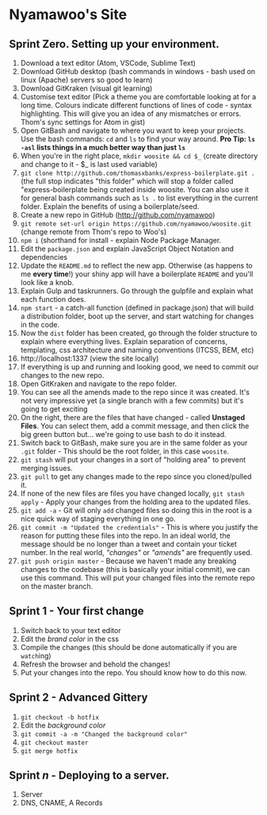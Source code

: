 # Nyamawoo's Site

## Sprint Zero. Setting up your environment.

1. Download a text editor (Atom, VSCode, Sublime Text)
1. Download GitHub desktop (bash commands in windows - bash used on linux (Apache) servers so good to learn)
1. Download GitKraken (visual git learning)
1. Customise text editor (Pick a theme you are comfortable looking at for a long time. Colours indicate different functions of lines of code - syntax highlighting. This will give you an idea of any mismatches or errors. Thom's sync settings for Atom in gist)
1. Open GitBash and navigate to where you want to keep your projects. Use the bash commands: `cd` and `ls` to find your way around. __Pro Tip: `ls -asl` lists things in a much better way than just `ls`__
1. When you're in the right place, `mkdir woosite && cd $_` (create directory and change to it - $_ is last used variable)
1. `git clone http://github.com/thomasxbanks/express-boilerplate.git .` (the full stop indicates "this folder" which will stop a folder called "express-boilerplate being created inside woosite. You can also use it for general bash commands such as `ls .` to list everything in the current folder. Explain the benefits of using a boilerplate/seed.
1. Create a new repo in GitHub (http://github.com/nyamawoo)
1. `git remote set-url origin https://github.com/nyamawoo/woosite.git` (change remote from Thom's repo to Woo's)
1. `npm i` (shorthand for install - explain Node Package Manager.
1. Edit the `package.json` and explain JavaScript Object Notation and dependencies
1. Update the `README.md` to reflect the new app. Otherwise (as happens to me __every time__!) your shiny app will have a boilerplate `README` and you'll look like a knob.
1. Explain Gulp and taskrunners. Go through the gulpfile and explain what each function does.
1. `npm start` - a catch-all function (defined in package.json) that will build a distribution folder, boot up the server, and start watching for changes in the code.
1. Now the `dist` folder has been created, go through the folder structure to explain where everything lives. Explain separation of concerns, templating, css architecture and naming conventions (ITCSS, BEM, etc)
1. http://localhost:1337 (view the site locally)
1. If everything is up and running and looking good, we need to commit our changes to the new repo.
1. Open GitKraken and navigate to the repo folder.
1. You can see all the amends made to the repo since it was created. It's not very impressive yet (a single branch with a few commits) but it's going to get exciting
1. On the right, there are the files that have changed - called __Unstaged Files__. You can select them, add a commit message, and then click the big green button but... we're going to use bash to do it instead.
1. Switch back to GitBash, make sure you are in the same folder as your `.git` folder - This should be the root folder, in this case `woosite`.
1. `git stash` will put your changes in a sort of "holding area" to prevent merging issues.
1. `git pull` to get any changes made to the repo since you cloned/pulled it.
1. If none of the new files are files you have changed locally, `git stash apply` - Apply your changes from the holding area to the updated files.
1. `git add -a` - Git will only `add` changed files so doing this in the root is a nice quick way of staging everything in one go.
1. `git commit -m "Updated the credentials"` - This is where you justify the reason for putting these files into the repo. In an ideal world, the message should be no longer than a tweet and contain your ticket number. In the real world, _"changes"_ or _"amends"_ are frequently used.
1. `git push origin master` - Because we haven't made any breaking changes to the codebase (this is basically your initial commit), we can use this command. This will put your changed files into the remote repo on the master branch.


## Sprint 1 - Your first change
1. Switch back to your text editor
1. Edit the _brand color_ in the css
1. Compile the changes (this should be done automatically if you are `watch`ing)
1. Refresh the browser and behold the changes!
1. Put your changes into the repo. You should know how to do this now.


## Sprint 2 - Advanced Gittery
1. `git checkout -b hotfix`
1. Edit the _background color_
1. `git commit -a -m "Changed the background color"`
1. `git checkout master`
1. `git merge hotfix`


## Sprint _n_ - Deploying to a server.
1. Server
1. DNS, CNAME, A Records
